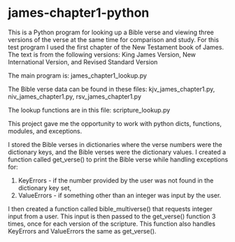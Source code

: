 # james-chapter1-python
This is a Python program for looking up a Bible verse and viewing three versions of the verse at the same time for comparison and study.
For this test program I used the first chapter of the New Testament book of James. The text is from the following versions:
King James Version, New International Version, and Revised Standard Version

The main program is:
james_chapter1_lookup.py

The Bible verse data can be found in these files:
kjv_james_chapter1.py, 
niv_james_chapter1.py, 
rsv_james_chapter1.py

The lookup functions are in this file:
scripture_lookup.py


This project gave me the opportunity to work with python dicts, functions, modules, and exceptions. 

I stored the Bible verses in dictionaries where the verse numbers were the dictionary keys, and the Bible verses were the dictionary values.
I created a function called get_verse() to print the Bible verse while handling exceptions for:
1) KeyErrors -  if the number provided by the user was not found in the dictionary key set,
2) ValueErrors - if something other than an integer was input by the user.

I then created a function called bible_multiverse() that requests integer input from a user.
This input is then passed to the get_verse() function 3 times, once for each version of the scripture.
This function also handles KeyErrors and ValueErrors the same as get_verse().
